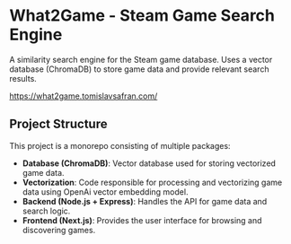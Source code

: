 # What2Game - Steam Game Search Engine

A similarity search engine for the Steam game database. Uses a vector database (ChromaDB) to store game data and provide relevant search results.

https://what2game.tomislavsafran.com/

## Project Structure

This project is a monorepo consisting of multiple packages:
- **Database (ChromaDB)**: Vector database used for storing vectorized game data.
- **Vectorization**: Code responsible for processing and vectorizing game data using OpenAi vector embedding model.
- **Backend (Node.js + Express)**: Handles the API for game data and search logic.
- **Frontend (Next.js)**: Provides the user interface for browsing and discovering games.
